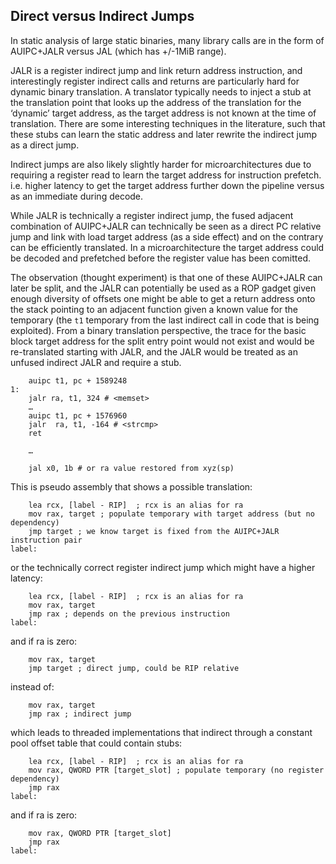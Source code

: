 ## Direct versus Indirect Jumps

In static analysis of large static binaries, many library calls are in
the form of AUIPC+JALR versus JAL (which has +/-1MiB range).

JALR is a register indirect jump and link return address instruction,
and interestingly register indirect calls and returns are particularly
hard for dynamic binary translation. A translator typically needs to
inject a stub at the translation point that looks up the address of
the translation for the ‘dynamic’ target address, as the target address
is not known at the time of translation. There are some interesting
techniques in the literature, such that these stubs can learn the static
address and later rewrite the indirect jump as a direct jump.

Indirect jumps are also likely slightly harder for microarchitectures
due to requiring a register read to learn the target address for
instruction prefetch. i.e. higher latency to get the target address
further down the pipeline versus as an immediate during decode.

While JALR is technically a register indirect jump, the fused adjacent
combination of AUIPC+JALR can technically be seen as a direct PC
relative jump and link with load target address (as a side effect)
and on the contrary can be efficiently translated. In a microarchitecture
the target address could be decoded and prefetched before the register
value has been comitted.

The observation (thought experiment) is that one of these AUIPC+JALR
can later be split, and the JALR can potentially be used as a ROP gadget
given enough diversity of offsets one might be able to get a return
address onto the stack pointing to an adjacent function given a known
value for the temporary (the `t1` temporary from the last indirect call
in code that is being exploited). From a binary translation perspective,
the trace for the basic block target address for the split entry point
would not exist and would be re-translated starting with JALR, and the
JALR would be treated as an unfused indirect JALR and require a stub.

```
	auipc t1, pc + 1589248
1:
	jalr ra, t1, 324 # <memset>
	…
	auipc t1, pc + 1576960
	jalr  ra, t1, -164 # <strcmp>
	ret

	…

	jal x0, 1b # or ra value restored from xyz(sp)
```

This is pseudo assembly that shows a possible translation:

```
	lea rcx, [label - RIP]  ; rcx is an alias for ra
	mov rax, target ; populate temporary with target address (but no dependency)
	jmp target ; we know target is fixed from the AUIPC+JALR instruction pair
label:
```

or the technically correct register indirect jump which might have a higher latency:

```
	lea rcx, [label - RIP]  ; rcx is an alias for ra
	mov rax, target
	jmp rax ; depends on the previous instruction
label:
```

and if ra is zero:

```
	mov rax, target 
	jmp target ; direct jump, could be RIP relative
```

instead of:

```
	mov rax, target
	jmp rax ; indirect jump
```

which leads to threaded implementations that indirect through a constant
pool offset table that could contain stubs:

```
	lea rcx, [label - RIP]  ; rcx is an alias for ra
	mov rax, QWORD PTR [target_slot] ; populate temporary (no register dependency)
	jmp rax
label:
```

and if ra is zero:

```
	mov rax, QWORD PTR [target_slot]
	jmp rax
label:
```
